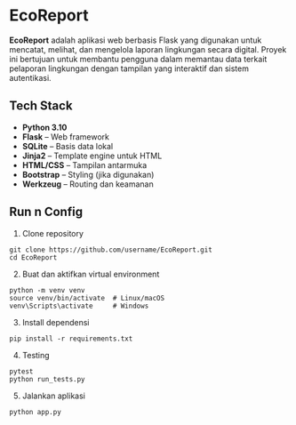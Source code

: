 #  EcoReport

**EcoReport** adalah aplikasi web berbasis Flask yang digunakan untuk mencatat, melihat, dan mengelola laporan lingkungan secara digital. Proyek ini bertujuan untuk membantu pengguna dalam memantau data terkait pelaporan lingkungan dengan tampilan yang interaktif dan sistem autentikasi.

## Tech Stack

- **Python 3.10**
- **Flask** – Web framework
- **SQLite** – Basis data lokal
- **Jinja2** – Template engine untuk HTML
- **HTML/CSS** – Tampilan antarmuka
- **Bootstrap** – Styling (jika digunakan)
- **Werkzeug** – Routing dan keamanan

## Run n Config
1. Clone repository
```plaintext
git clone https://github.com/username/EcoReport.git
cd EcoReport
```

2. Buat dan aktifkan virtual environment
```plaintext
python -m venv venv
source venv/bin/activate  # Linux/macOS
venv\Scripts\activate     # Windows
```

3. Install dependensi
```plaintext
pip install -r requirements.txt
```

4. Testing
```plaintext
pytest
python run_tests.py 
```

5. Jalankan aplikasi
```plaintext
python app.py
```

